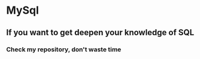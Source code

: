 # MySql

## If you want to get deepen your knowledge of SQL
### Check my repository, don't waste time
